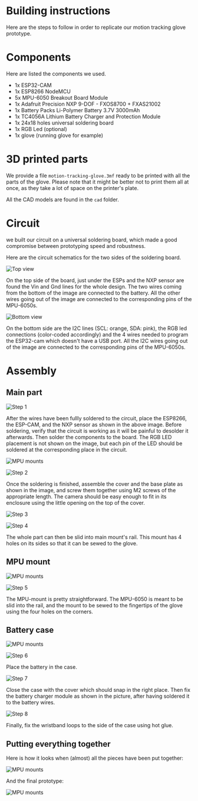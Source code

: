 # Building instructions

Here are the steps to follow in order to replicate our motion tracking glove prototype.

# Components

Here are listed the components we used.

- 1x ESP32-CAM
- 1x ESP8266 NodeMCU
- 5x MPU-6050 Breakout Board Module
- 1x Adafruit Precision NXP 9-DOF - FXOS8700 + FXAS21002
- 1x Battery Packs Li-Polymer Battery 3.7V 3000mAh
- 1x TC4056A Lithium Battery Charger and Protection Module
- 1x 24x18 holes universal soldering board
- 1x RGB Led (optional)
- 1x glove (running glove for example)

# 3D printed parts

We provide a file `motion-tracking-glove.3mf` ready to be printed with all the parts of the glove.
Please note that it might be better not to print them all at once, as they take a lot of space on the printer's plate.

All the CAD models are found in the `cad` folder.

# Circuit

we built our circuit on a universal soldering board, which made a good compromise between prototyping speed and robustness.

Here are the circuit schematics for the two sides of the soldering board.

![Top view](images/circuit-topview.png)

On the top side of the board, just under the ESPs and the NXP sensor are found the Vin and Gnd lines for the whole design.
The two wires coming from the bottom of the image are connected to the battery.
All the other wires going out of the image are connected to the corresponding pins of the MPU-6050s.

![Bottom view](images/circuit-bottomview.png)

On the bottom side are the I2C lines (SCL: orange, SDA: pink), the RGB led connections (color-coded accordingly) and the 4 wires needed to program the ESP32-cam which doesn't have a USB port.
All the I2C wires going out of the image are connected to the corresponding pins of the MPU-6050s.

# Assembly

## Main part

![Step 1](images/assembly1.png)

After the wires have been fullly soldered to the circuit, place the ESP8266, the ESP-CAM, and the NXP sensor as shown in the above image.
Before soldering, verify that the circuit is working as it will be painful to desolder it afterwards.
Then solder the components to the board.
The RGB LED placement is not shown on the image, but each pin of the LED should be soldered at the corresponding place in the circuit.

![MPU mounts](images/glove-picture4.jpg)

![Step 2](images/assembly2.png)

Once the soldering is finished, assemble the cover and the base plate as shown in the image, and screw them together using M2 screws of the appropriate length.
The camera should be easy enough to fit in its enclosure using the little opening on the top of the cover.

![Step 3](images/assembly3.png)

![Step 4](images/assembly4.png)

The whole part can then be slid into main mount's rail.
This mount has 4 holes on its sides so that it can be sewed to the glove.

## MPU mount

![MPU mounts](images/glove-picture3.jpg)

![Step 5](images/assembly5.png)

The MPU-mount is pretty straightforward.
The MPU-6050 is meant to be slid into the rail, and the mount to be sewed to the fingertips of the glove using the four holes on the corners.

## Battery case

![MPU mounts](images/battery-case.jpg)

![Step 6](images/assembly6.png)

Place the battery in the case.

![Step 7](images/assembly7.png)

Close the case with the cover which should snap in the right place.
Then fix the battery charger module as shown in the picture, after having soldered it to the battery wires.

![Step 8](images/assembly8.png)

Finally, fix the wristband loops to the side of the case using hot glue.

## Putting everything together

Here is how it looks when (almost) all the pieces have been put together:

![MPU mounts](images/glove-picture2.jpg)

And the final prototype:

![MPU mounts](images/glove-picture1.jpg)